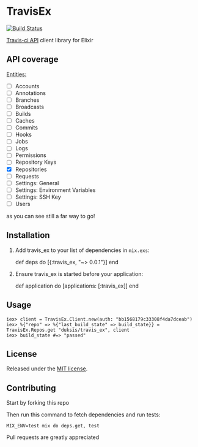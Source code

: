 # TravisEx

[![Build Status](https://travis-ci.org/duksis/travis_ex.svg?branch=master)](https://travis-ci.org/duksis/travis_ex)

[Travis-ci API](https://docs.travis-ci.com/api) client library for Elixir

## API coverage

[Entities:](https://docs.travis-ci.com/api?http#entities)
  * [ ] Accounts
  * [ ] Annotations
  * [ ] Branches
  * [ ] Broadcasts
  * [ ] Builds
  * [ ] Caches
  * [ ] Commits
  * [ ] Hooks
  * [ ] Jobs
  * [ ] Logs
  * [ ] Permissions
  * [ ] Repository Keys
  * [x] Repositories
  * [ ] Requests
  * [ ] Settings: General
  * [ ] Settings: Environment Variables
  * [ ] Settings: SSH Key
  * [ ] Users

  as you can see still a far way to go!

## Installation

  1. Add travis_ex to your list of dependencies in `mix.exs`:

        def deps do
          [{:travis_ex, "~> 0.0.1"}]
        end

  2. Ensure travis_ex is started before your application:

        def application do
          [applications: [:travis_ex]]
        end

## Usage

```iex
iex> client = TravisEx.Client.new(auth: "bb1568179c33308f4da7dceab")
iex> %{"repo" => %{"last_build_state" => build_state}} = TravisEx.Repos.get "duksis/travis_ex", client
iex> build_state #=> "passed"
```


## License

Released under the [MIT license](LICENSE).


## Contributing

Start by forking this repo

Then run this command to fetch dependencies and run tests:

```console
MIX_ENV=test mix do deps.get, test
```

Pull requests are greatly appreciated
